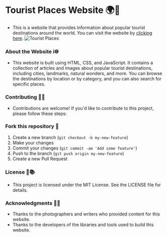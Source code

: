 # **Tourist Places Website** 🌍📸

* This is a website that provides information about popular tourist destinations around the world. You can visit the website by [clicking here](https://sachin-dtu.github.io/Tourist-Places-Website/).
![Tourist Places](https://github.com/sachin-dtu/Tourists_Template/blob/main/Touristjpg.jpg)

### **About the Website** ℹ️🌐

* This website is built using HTML, CSS, and JavaScript. It contains a collection of articles and images about popular tourist destinations, including cities, landmarks, natural wonders, and more. You can browse the destinations by location or by category, and you can also search for specific places.

### **Contributing** 🤝🚀

* Contributions are welcome! If you'd like to contribute to this project, please follow these steps:

### **Fork this repository** 🍴

1. Create a new branch (`git checkout -b my-new-feature`)
2. Make your changes
3. Commit your changes (`git commit -am 'Add some feature'`)
4. Push to the branch (`git push origin my-new-feature`)
5. Create a new Pull Request

### **License** 📄📚

* This project is licensed under the MIT License. See the LICENSE file for details.

### **Acknowledgments** 🙏🎉

* Thanks to the photographers and writers who provided content for this website.
* Thanks to the developers of the libraries and tools used to build this website.
